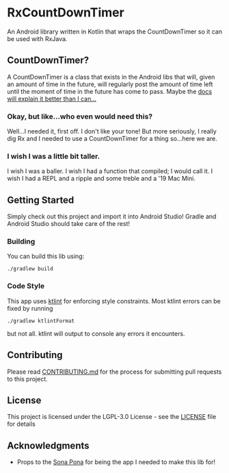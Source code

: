 # RxCountDownTimer

An Android library written in Kotlin that wraps the CountDownTimer so it can be used with RxJava.

## CountDownTimer?

A CountDownTimer is a class that exists in the Android libs that will, given an amount of time in the future, will regularly post the amount of time left until the moment of time in the future has come to pass. Maybe the [docs will explain it better than I can...](https://developer.android.com/reference/android/os/CountDownTimer.html)

### Okay, but like...who even would need this?

Well...I needed it, first off. I don't like your tone! But more seriously, I really dig Rx and I needed to use a CountDownTimer for a thing so...here we are.

### I wish I was a little bit taller.

I wish I was a baller. I wish I had a function that compiled; I would call it. I wish I had a REPL and a ripple and some treble and a '19 Mac Mini.

## Getting Started

Simply check out this project and import it into Android Studio! Gradle and Android Studio should take care of the rest!

### Building

You can build this lib using:

```
./gradlew build
```

### Code Style

This app uses [ktlint](https://ktlint.github.io/) for enforcing style constraints. Most ktlint errors can be fixed by running

```
./gradlew ktlintFormat
```

but not all. ktlint will output to console any errors it encounters.

## Contributing

Please read [CONTRIBUTING.md](CONTRIBUTING.md) for the process for submitting pull requests to this project.

## License

This project is licensed under the LGPL-3.0 License - see the [LICENSE](LICENSE) file for details

## Acknowledgments
* Props to the [Sona Pona](https://github.com/wardellbagby/sona-pona) for being the app I needed to make this lib for!
